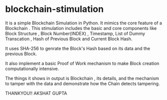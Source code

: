 # blockchain-stimulation

It is a simple Blockchain Simulation in Python.
It mimics the core feature of a Blockchain . This stimulation includes the basic and core components like Block Structure , Block Number(INDEX) , Timestamp, List of Dummy Transcation , Hash of Previous Block and Current Block Hash.

It uses SHA-256 to genrate the Block's Hash based on its data and the previous Block.

It also implement a basic Proof of Work mechanism to make Block creation computationally intensive.

The things it shows in output is Blockchain , its details, and the mechanism to tamper with the data and demonstrate how the Chain detects tampering.



THANKYOU!!
AKSHAT GUPTA
